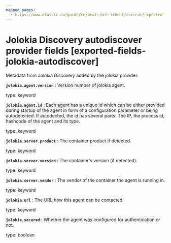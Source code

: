 ```yaml
---
mapped_pages:
  - https://www.elastic.co/guide/en/beats/metricbeat/current/exported-fields-jolokia-autodiscover.html
---
```


# Jolokia Discovery autodiscover provider fields [exported-fields-jolokia-autodiscover]

Metadata from Jolokia Discovery added by the jolokia provider.


**`jolokia.agent.version`**
:   Version number of jolokia agent.

type: keyword


**`jolokia.agent.id`**
:   Each agent has a unique id which can be either provided during startup of the agent in form of a configuration parameter or being autodetected. If autodected, the id has several parts: The IP, the process id, hashcode of the agent and its type.

type: keyword


**`jolokia.server.product`**
:   The container product if detected.

type: keyword


**`jolokia.server.version`**
:   The container's version (if detected).

type: keyword


**`jolokia.server.vendor`**
:   The vendor of the container the agent is running in.

type: keyword


**`jolokia.url`**
:   The URL how this agent can be contacted.

type: keyword


**`jolokia.secured`**
:   Whether the agent was configured for authentication or not.

type: boolean


